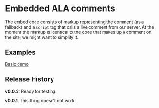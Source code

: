 # Embedded ALA comments

The embed code consists of markup representing the comment (as a fallback) and a `script` tag that calls a live comment from our server. At the moment the markup is identical to the code that makes up a comment on the site; we might want to simplify it.

## Examples
<a href="http://alistapart.github.com/comment-embed/demo/">Basic demo</a>

## Release History

**v0.0.2:**
Ready for testing.

**v0.0.1:**
This thing doesn’t not work.
